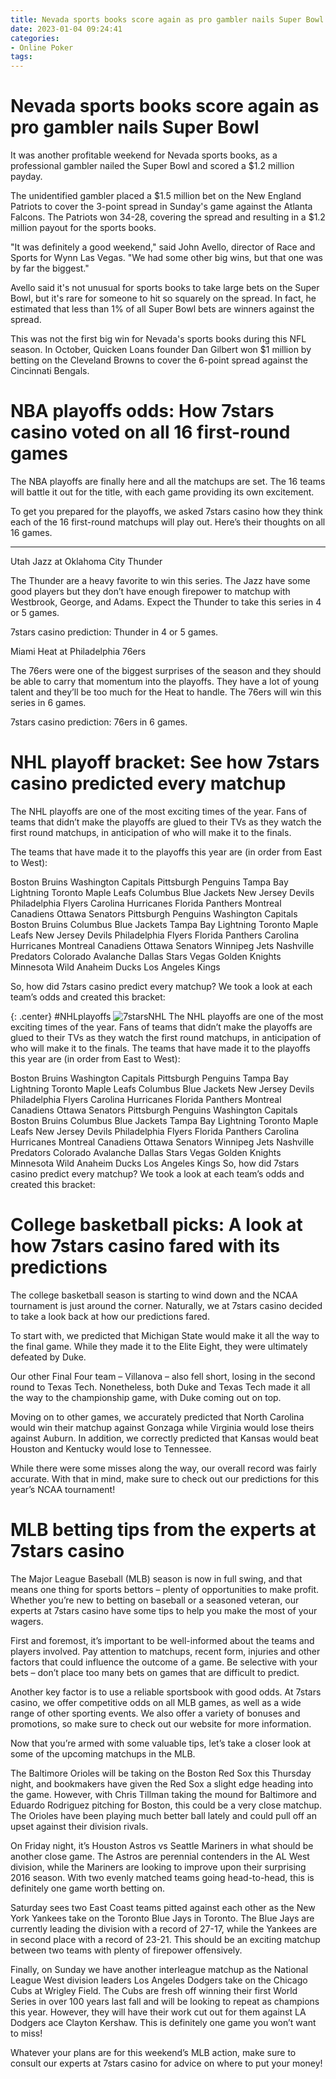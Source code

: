 ```yaml
---
title: Nevada sports books score again as pro gambler nails Super Bowl
date: 2023-01-04 09:24:41
categories:
- Online Poker
tags:
---
```



#  Nevada sports books score again as pro gambler nails Super Bowl

It was another profitable weekend for Nevada sports books, as a professional gambler nailed the Super Bowl and scored a $1.2 million payday.

The unidentified gambler placed a $1.5 million bet on the New England Patriots to cover the 3-point spread in Sunday's game against the Atlanta Falcons. The Patriots won 34-28, covering the spread and resulting in a $1.2 million payout for the sports books.

"It was definitely a good weekend," said John Avello, director of Race and Sports for Wynn Las Vegas. "We had some other big wins, but that one was by far the biggest."

Avello said it's not unusual for sports books to take large bets on the Super Bowl, but it's rare for someone to hit so squarely on the spread. In fact, he estimated that less than 1% of all Super Bowl bets are winners against the spread.

This was not the first big win for Nevada's sports books during this NFL season. In October, Quicken Loans founder Dan Gilbert won $1 million by betting on the Cleveland Browns to cover the 6-point spread against the Cincinnati Bengals.

#  NBA playoffs odds: How 7stars casino voted on all 16 first-round games

The NBA playoffs are finally here and all the matchups are set. The 16 teams will battle it out for the title, with each game providing its own excitement.

To get you prepared for the playoffs, we asked 7stars casino how they think each of the 16 first-round matchups will play out. Here’s their thoughts on all 16 games.

***********

Utah Jazz at Oklahoma City Thunder

The Thunder are a heavy favorite to win this series. The Jazz have some good players but they don’t have enough firepower to matchup with Westbrook, George, and Adams. Expect the Thunder to take this series in 4 or 5 games.

7stars casino prediction: Thunder in 4 or 5 games.





Miami Heat at Philadelphia 76ers

The 76ers were one of the biggest surprises of the season and they should be able to carry that momentum into the playoffs. They have a lot of young talent and they’ll be too much for the Heat to handle. The 76ers will win this series in 6 games.

7stars casino prediction: 76ers in 6 games.





















#  NHL playoff bracket: See how 7stars casino predicted every matchup

The NHL playoffs are one of the most exciting times of the year. Fans of teams that didn’t make the playoffs are glued to their TVs as they watch the first round matchups, in anticipation of who will make it to the finals.

The teams that have made it to the playoffs this year are (in order from East to West):

Boston Bruins
Washington Capitals Pittsburgh Penguins Tampa Bay Lightning Toronto Maple Leafs Columbus Blue Jackets New Jersey Devils Philadelphia Flyers Carolina Hurricanes Florida Panthers Montreal Canadiens Ottawa Senators
Pittsburgh Penguins Washington Capitals Boston Bruins Columbus Blue Jackets Tampa Bay Lightning Toronto Maple Leafs New Jersey Devils Philadelphia Flyers Florida Panthers Carolina Hurricanes Montreal Canadiens Ottawa Senators Winnipeg Jets Nashville Predators Colorado Avalanche Dallas Stars Vegas Golden Knights Minnesota Wild Anaheim Ducks Los Angeles Kings

So, how did 7stars casino predict every matchup? We took a look at each team’s odds and created this bracket:








{: .center} #NHLplayoffs
![7starsNHL](https://www.7starscasino.com/assets/img/nhl-logo.png)
The NHL playoffs are one of the most exciting times of the year. Fans of teams that didn’t make the playoffs are glued to their TVs as they watch the first round matchups, in anticipation of who will make it to the finals. The teams that have made it to the playoffs this year are (in order from East to West): 

 Boston Bruins Washington Capitals Pittsburgh Penguins Tampa Bay Lightning Toronto Maple Leafs Columbus Blue Jackets New Jersey Devils Philadelphia Flyers Carolina Hurricanes Florida Panthers Montreal Canadiens Ottawa Senators  Pittsburgh Penguins Washington Capitals Boston Bruins Columbus Blue Jackets Tampa Bay Lightning Toronto Maple Leafs New Jersey Devils Philadelphia Flyers Florida Panthers Carolina Hurricanes Montreal Canadiens Ottawa Senators Winnipeg Jets Nashville Predators Colorado Avalanche Dallas Stars Vegas Golden Knights Minnesota Wild Anaheim Ducks Los Angeles Kings So, how did 7stars casino predict every matchup? We took a look at each team’s odds and created this bracket:

#  College basketball picks: A look at how 7stars casino fared with its predictions

The college basketball season is starting to wind down and the NCAA tournament is just around the corner. Naturally, we at 7stars casino decided to take a look back at how our predictions fared.

To start with, we predicted that Michigan State would make it all the way to the final game. While they made it to the Elite Eight, they were ultimately defeated by Duke.

Our other Final Four team – Villanova – also fell short, losing in the second round to Texas Tech. Nonetheless, both Duke and Texas Tech made it all the way to the championship game, with Duke coming out on top.

Moving on to other games, we accurately predicted that North Carolina would win their matchup against Gonzaga while Virginia would lose theirs against Auburn. In addition, we correctly predicted that Kansas would beat Houston and Kentucky would lose to Tennessee.

While there were some misses along the way, our overall record was fairly accurate. With that in mind, make sure to check out our predictions for this year’s NCAA tournament!

#  MLB betting tips from the experts at 7stars casino

The Major League Baseball (MLB) season is now in full swing, and that means one thing for sports bettors – plenty of opportunities to make profit. Whether you’re new to betting on baseball or a seasoned veteran, our experts at 7stars casino have some tips to help you make the most of your wagers.

First and foremost, it’s important to be well-informed about the teams and players involved. Pay attention to matchups, recent form, injuries and other factors that could influence the outcome of a game. Be selective with your bets – don’t place too many bets on games that are difficult to predict.

Another key factor is to use a reliable sportsbook with good odds. At 7stars casino, we offer competitive odds on all MLB games, as well as a wide range of other sporting events. We also offer a variety of bonuses and promotions, so make sure to check out our website for more information.

Now that you’re armed with some valuable tips, let’s take a closer look at some of the upcoming matchups in the MLB.

The Baltimore Orioles will be taking on the Boston Red Sox this Thursday night, and bookmakers have given the Red Sox a slight edge heading into the game. However, with Chris Tillman taking the mound for Baltimore and Eduardo Rodriguez pitching for Boston, this could be a very close matchup. The Orioles have been playing much better ball lately and could pull off an upset against their division rivals.

On Friday night, it’s Houston Astros vs Seattle Mariners in what should be another close game. The Astros are perennial contenders in the AL West division, while the Mariners are looking to improve upon their surprising 2016 season. With two evenly matched teams going head-to-head, this is definitely one game worth betting on.

Saturday sees two East Coast teams pitted against each other as the New York Yankees take on the Toronto Blue Jays in Toronto. The Blue Jays are currently leading the division with a record of 27-17, while the Yankees are in second place with a record of 23-21. This should be an exciting matchup between two teams with plenty of firepower offensively.

Finally, on Sunday we have another interleague matchup as the National League West division leaders Los Angeles Dodgers take on the Chicago Cubs at Wrigley Field. The Cubs are fresh off winning their first World Series in over 100 years last fall and will be looking to repeat as champions this year. However, they will have their work cut out for them against LA Dodgers ace Clayton Kershaw. This is definitely one game you won’t want to miss!

Whatever your plans are for this weekend’s MLB action, make sure to consult our experts at 7stars casino for advice on where to put your money!